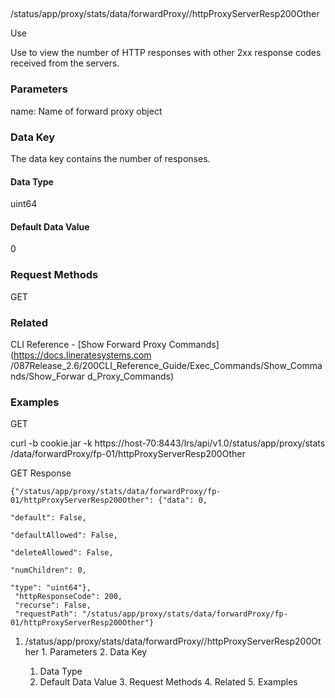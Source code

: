 ##
/status/app/proxy/stats/data/forwardProxy/<name>/httpProxyServerResp200Other

Use

Use to view the number of HTTP responses with other 2xx response codes
received from the servers.

### Parameters

name: Name of forward proxy object

### Data Key

The data key contains the number of responses.

#### Data Type

uint64

#### Default Data Value

0

### Request Methods

GET

### Related

CLI Reference - [Show Forward Proxy Commands](https://docs.lineratesystems.com
/087Release_2.6/200CLI_Reference_Guide/Exec_Commands/Show_Commands/Show_Forwar
d_Proxy_Commands)

### Examples

GET

curl -b cookie.jar -k https://host-70:8443/lrs/api/v1.0/status/app/proxy/stats
/data/forwardProxy/fp-01/httpProxyServerResp200Other

GET Response

    
    {"/status/app/proxy/stats/data/forwardProxy/fp-01/httpProxyServerResp200Other": {"data": 0,
                                                                                      "default": False,
                                                                                      "defaultAllowed": False,
                                                                                      "deleteAllowed": False,
                                                                                      "numChildren": 0,
                                                                                      "type": "uint64"},
     "httpResponseCode": 200,
     "recurse": False,
     "requestPath": "/status/app/proxy/stats/data/forwardProxy/fp-01/httpProxyServerResp200Other"}
    

  1. /status/app/proxy/stats/data/forwardProxy/<name>/httpProxyServerResp200Other
    1. Parameters
    2. Data Key
      1. Data Type
      2. Default Data Value
    3. Request Methods
    4. Related
    5. Examples

